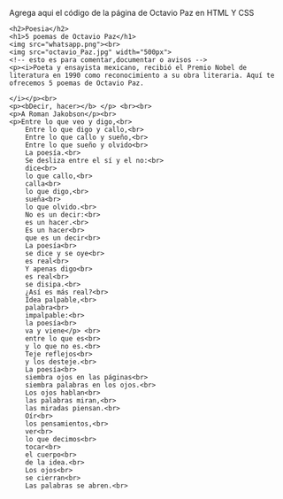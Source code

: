 Agrega aqui el código de la página de Octavio Paz en HTML Y CSS

    <h2>Poesia</h2>
    <h1>5 poemas de Octavio Paz</h1>
    <img src="whatsapp.png"><br>
    <img src="octavio_Paz.jpg" width="500px">
    <!-- esto es para comentar,documentar o avisos -->
    <p><i>Poeta y ensayista mexicano, recibió el Premio Nobel de literatura en 1990 como reconocimiento a su obra literaria. Aquí te ofrecemos 5 poemas de Octavio Paz.

    </i></p><br>
    <p><bDecir, hacer></b> </p> <br><br>
    <p>A Roman Jakobson</p><br>
    <p>Entre lo que veo y digo,<br>
        Entre lo que digo y callo,<br>
        Entre lo que callo y sueño,<br>
        Entre lo que sueño y olvido<br>
        La poesía.<br>
        Se desliza entre el sí y el no:<br>
        dice<br>
        lo que callo,<br>
        calla<br>
        lo que digo,<br>
        sueña<br>
        lo que olvido.<br>
        No es un decir:<br>
        es un hacer.<br>
        Es un hacer<br>
        que es un decir<br>
        La poesía<br>
        se dice y se oye<br>
        es real<br>
        Y apenas digo<br>
        es real<br>
        se disipa.<br>
        ¿Así es más real?<br>
        Idea palpable,<br>
        palabra<br>
        impalpable:<br>
        la poesía<br>
        va y viene</p> <br>
        entre lo que es<br>
        y lo que no es.<br>
        Teje reflejos<br>
        y los desteje.<br>
        La poesía<br>
        siembra ojos en las páginas<br>
        siembra palabras en los ojos.<br>
        Los ojos hablan<br>
        las palabras miran,<br>
        las miradas piensan.<br>
        Oír<br>
        los pensamientos,<br>
        ver<br>
        lo que decimos<br>
        tocar<br>
        el cuerpo<br>
        de la idea.<br>
        Los ojos<br>
        se cierran<br>
        Las palabras se abren.<br>


